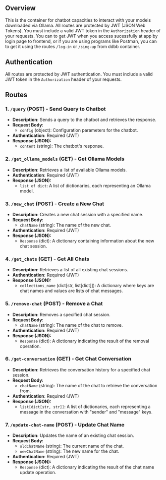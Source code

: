 ## Overview
This is the container for chatbot capacities to interact with your models downloaded via Ollama. All routes are protected by JWT (JSON Web Tokens). You must include a valid JWT token in the `Authorization` header of your requests.
You can to get JWT when you access sucessfully at app by login page to frontend, or if you are using programs like Postman, you can to get it using the routes `/log-in` or `/sing-up` from ddbb container.
## Authentication
All routes are protected by JWT authentication. You must include a valid JWT token in the `Authorization` header of your requests.
## Routes
### 1. `/query` (POST) - Send Query to Chatbot
* **Description:** Sends a query to the chatbot and retrieves the response.
* **Request Body:**
   * `config` (object): Configuration parameters for the chatbot.
* **Authentication:** Required (JWT)
* **Response (JSON):**
   * `content` (string): The chatbot's response.

### 2. `/get_ollama_models` (GET) - Get Ollama Models
* **Description:** Retrieves a list of available Ollama models.
* **Authentication:** Required (JWT)
* **Response (JSON):**
   * `list of dict`: A list of dictionaries, each representing an Ollama model.

### 3. `/new_chat` (POST) - Create a New Chat
* **Description:** Creates a new chat session with a specified name.
* **Request Body:**
   * `chatName` (string): The name of the new chat.
* **Authentication:** Required (JWT)
* **Response (JSON):**
   * `Response` (dict): A dictionary containing information about the new chat session.

### 4. `/get_chats` (GET) - Get All Chats
* **Description:** Retrieves a list of all existing chat sessions.
* **Authentication:** Required (JWT)
* **Response (JSON):**
   * `collections_name` (dict[str, list[dict]]): A dictionary where keys are chat names and values are lists of chat messages.

### 5. `/remove-chat` (POST) - Remove a Chat
* **Description:** Removes a specified chat session.
* **Request Body:**
   * `chatName` (string): The name of the chat to remove.
* **Authentication:** Required (JWT)
* **Response (JSON):**
   * `Response` (dict): A dictionary indicating the result of the removal operation.

### 6. `/get-conversation` (GET) - Get Chat Conversation
* **Description:** Retrieves the conversation history for a specified chat session.
* **Request Body:**
   * `chatName` (string): The name of the chat to retrieve the conversation from.
* **Authentication:** Required (JWT)
* **Response (JSON):**
   * `list[dict[str, str]]`: A list of dictionaries, each representing a message in the conversation with "sender" and "message" keys.

### 7. `/update-chat-name` (POST) - Update Chat Name
* **Description:** Updates the name of an existing chat session.
* **Request Body:**
   * `oldChatName` (string): The current name of the chat.
   * `newChatName` (string): The new name for the chat.
* **Authentication:** Required (JWT)
* **Response (JSON):**
   * `Response` (dict): A dictionary indicating the result of the chat name update operation.

